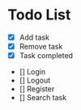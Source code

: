 # Todo List

- [x] Add task
- [x] Remove task
- [x] Task completed
- [] Login
- [] Logout
- [] Register
- [] Search task
